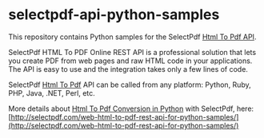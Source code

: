 # selectpdf-api-python-samples

This repository contains Python samples for the SelectPdf [Html To Pdf API](http://selectpdf.com/html-to-pdf-api/).

SelectPdf HTML To PDF Online REST API is a professional solution that lets you create PDF from web pages and raw HTML code in your applications. 
The API is easy to use and the integration takes only a few lines of code.

SelectPdf [Html To Pdf](http://selectpdf.com) API can be called from any platform: Python, Ruby, PHP, Java, .NET, Perl, etc.

More details about [Html To Pdf Conversion in Python](http://selectpdf.com/web-html-to-pdf-rest-api-for-python-samples/) with SelectPdf, here:
[http://selectpdf.com/web-html-to-pdf-rest-api-for-python-samples/](http://selectpdf.com/web-html-to-pdf-rest-api-for-python-samples/)
